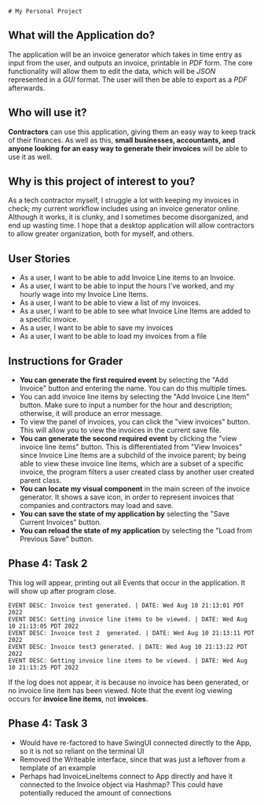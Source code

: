     # My Personal Project

## What will the Application do?
The application will be an invoice generator which takes in
time entry as input from the user, and outputs an invoice,
printable in *PDF* form. The core functionality will allow them to edit the data,
which will be *JSON* represented in a *GUI* format. The user will then be able to export
as a *PDF* afterwards.

## Who will use it?
**Contractors** can use this application, giving them an easy
way to keep track of their finances. As well as this, **small businesses, accountants,
and anyone looking for an easy way to generate their invoices** will be able to use it
as well. 

## Why is this project of interest to you?
As a tech contractor myself, I struggle a lot with keeping
my invoices in check; my current workflow includes using
an invoice generator online. Although it works, it is
clunky, and I sometimes become disorganized, and end up
wasting time. I hope that a desktop application will allow
contractors to allow greater organization, both for myself, 
and others.

## User Stories
* As a user, I want to be able to add Invoice Line items to an Invoice.
* As a user, I want to be able to input the hours I've worked, and my hourly wage into my Invoice Line Items.
* As a user, I want to be able to view a list of my invoices.
* As a user, I want to be able to see what Invoice Line Items are added to a specific invoice. 
* As a user, I want to be able to save my invoices
* As a user, I want to be able to load my invoices from a file

## Instructions for Grader
* **You can generate the first required event** by selecting the "Add Invoice" button and entering the name. You can do this multiple times.
* You can add invoice line items by selecting the "Add Invoice Line Item" button.
Make sure to input a number for the hour and description; otherwise, it will produce an error message.
* To view the panel of invoices, you can click the "view invoices" button. 
This will allow you to view the invoices in the current save file.
* **You can generate the second required event** by clicking the "view invoice line items" button.
  This is differentiated from "View Invoices" since Invoice Line Items are a subchild of the invoice parent;
  by being able to view these invoice line items, which are a subset of a specific invoice, the program
  filters a user created class by another user created parent class.
* **You can locate my visual component** in the main screen of the invoice generator. It shows a save icon, 
in order to represent invoices that companies and contractors may load and save.
* **You can save the state of my application by** selecting the "Save Current Invoices" button.
* **You can reload the state of my application** by selecting the "Load from Previous Save" button.

## Phase 4: Task 2
This log will appear, printing out all Events that occur in the application. It will show up after program close.
```
EVENT DESC: Invoice test generated. | DATE: Wed Aug 10 21:13:01 PDT 2022
EVENT DESC: Getting invoice line items to be viewed. | DATE: Wed Aug 10 21:13:05 PDT 2022
EVENT DESC: Invoice test 2  generated. | DATE: Wed Aug 10 21:13:11 PDT 2022
EVENT DESC: Invoice test3 generated. | DATE: Wed Aug 10 21:13:22 PDT 2022
EVENT DESC: Getting invoice line items to be viewed. | DATE: Wed Aug 10 21:13:25 PDT 2022
```
If the log does not appear, it is because no invoice has been generated, or no invoice line item has been viewed.
Note that the event log viewing occurs for **invoice line items**, not **invoices**.
## Phase 4: Task 3

* Would have re-factored to have SwingUI connected directly to the App, so it is not so reliant  on the terminal UI
* Removed the Writeable interface, since that was just a leftover from a template of an example
* Perhaps had InvoiceLineItems connect to App directly and have it connected to the Invoice object via Hashmap? 
This could have potentially reduced the amount of connections